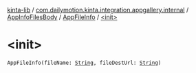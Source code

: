 [kinta-lib](../../../index.md) / [com.dailymotion.kinta.integration.appgallery.internal](../../index.md) / [AppInfoFilesBody](../index.md) / [AppFileInfo](index.md) / [&lt;init&gt;](./-init-.md)

# &lt;init&gt;

`AppFileInfo(fileName: `[`String`](https://kotlinlang.org/api/latest/jvm/stdlib/kotlin/-string/index.html)`, fileDestUrl: `[`String`](https://kotlinlang.org/api/latest/jvm/stdlib/kotlin/-string/index.html)`)`